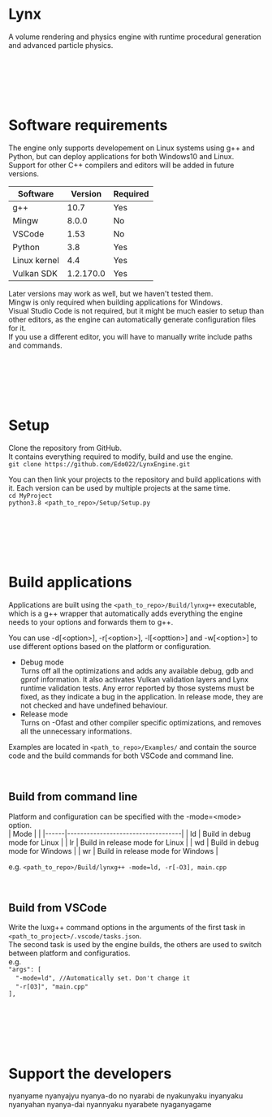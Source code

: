 # Lynx
A volume rendering and physics engine with runtime procedural generation and advanced particle physics.  

&nbsp;

&nbsp;

&nbsp;

# Software requirements
The engine only supports developement on Linux systems using g++ and Python,
but can deploy applications for both Windows10 and Linux.  
Support for other C++ compilers and editors will be added in future versions.

| Software     | Version   | Required |
|--------------|-----------|----------|
| g++          | 10.7      | Yes      |
| Mingw        | 8.0.0     | No       |
| VSCode       | 1.53      | No       |
| Python       | 3.8       | Yes      |
| Linux kernel | 4.4       | Yes      |
| Vulkan SDK   | 1.2.170.0 | Yes      |


Later versions may work as well, but we haven't tested them.  
Mingw is only required when building applications for Windows.  
Visual Studio Code is not required, but it might be much easier to setup than other editors, as the engine can automatically generate configuration files for it.  
If you use a different editor, you will have to manually write include paths and commands.

&nbsp;

&nbsp;

&nbsp;

# Setup
Clone the repository from GitHub.  
It contains everything required to modify, build and use the engine.  
`git clone https://github.com/Edo022/LynxEngine.git`  

You can then link your projects to the repository and build applications with it.
Each version can be used by multiple projects at the same time.  
`cd MyProject`  
`python3.8 <path_to_repo>/Setup/Setup.py`

&nbsp;

&nbsp;

&nbsp;

# Build applications
Applications are built using the `<path_to_repo>/Build/lynxg++` executable, 
which is a g++ wrapper that automatically adds everything the engine needs to your options and forwards them to g++.   

You can use -d[\<option\>], -r[\<option\>], -l[\<opttion\>] and -w[\<option\>] to use different options based on the platform or configuration.  
 
- Debug mode  
    Turns off all the optimizations and adds any available debug, gdb and gprof information.
    It also activates Vulkan validation layers and Lynx runtime validation tests.
    Any error reported by those systems must be fixed, as they indicate a bug in the application.
    In release mode, they are not checked and have undefined behaviour.  
- Release mode  
    Turns on -Ofast and other compiler specific optimizations, and removes all the unnecessary informations.  
 
Examples are located in `<path_to_repo>/Examples/` and contain the source code and the build commands for both VSCode and command line.  

&nbsp;

## Build from command line
Platform and configuration can be specified with the -mode=\<mode\> option.  
| Mode |                                   |
|------|-----------------------------------|
| ld   | Build in debug mode for Linux     |
| lr   | Build in release mode for Linux   |
| wd   | Build in debug mode for Windows   |
| wr   | Build in release mode for Windows |

e.g. `<path_to_repo>/Build/lynxg++ -mode=ld, -r[-O3], main.cpp`  

&nbsp;

## Build from VSCode
Write the luxg++ command options in the arguments of the first task in `<path_to_project>/.vscode/tasks.json`.  
The second task is used by the engine builds, the others are used to switch between platform and configuratios.  
e.g.  
`"args": [`  
&emsp;`"-mode=ld", //Automatically set. Don't change it`  
&emsp;`"-r[O3]", "main.cpp"`  
`],`  

&nbsp;

&nbsp;

&nbsp;

# Support the developers
nyanyame nyanyajyu nyanya-do no nyarabi de nyakunyaku inyanyaku nyanyahan nyanya-dai nyannyaku nyarabete nyaganyagame
